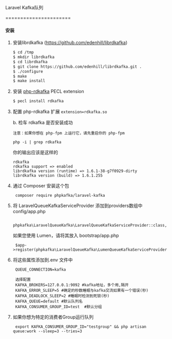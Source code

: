 Laravel Kafka队列

======================

#### 安装


1. 安装librdkafka (https://github.com/edenhill/librdkafka)

    ```bash
    $ cd /tmp
    $ mkdir librdkafka
    $ cd librdkafka
    $ git clone https://github.com/edenhill/librdkafka.git .
    $ ./configure
    $ make
    $ make install
    ```
2. 安装  [php-rdkafka](https://github.com/arnaud-lb/php-rdkafka) PECL extension

    ```bash
    $ pecl install rdkafka
    ```
    
3. 配置 php-rdkafka 扩展
    `extension=rdkafka.so`
    
   b. 检车 rdkafka 是否安装成功  
   
       注意：如果你想在 php-fpm 上运行它，请先重启你的 php-fpm  
        
       php -i | grep rdkafka
   
   你的输出应该是这样的
   
       rdkafka
       rdkafka support => enabled
       librdkafka version (runtime) => 1.6.1-38-g7f0929-dirty
       librdkafka version (build) => 1.6.1.255

    
4. 通过 Composer 安装这个包

	    composer require phpkafka/laravel-kafka

5. 将 LaravelQueueKafkaServiceProvider 添加到providers数组中config/app.php

	    phpkafka\LaravelQueueKafka\LaravelQueueKafkaServiceProvider::class,
	
   如果您使用 Lumen，请将其放入 bootstrap/app.php
    
        $app->register(phpkafka\LaravelQueueKafka\LumenQueueKafkaServiceProvider::class);

6. 将这些属性添加到.env 文件中
        
		QUEUE_CONNECTION=kafka
		
		选择配置
		KAFKA_BROKERS=127.0.0.1:9092 #kafka地址，多个用,隔开
		KAFKA_ERROR_SLEEP=5 #确定的秒数睡眠与kafka交流如果有一个错误(秒)
		KAFKA_DEADLOCK_SLEEP=2 #睡眠时检测到死锁(秒)
		KAFKA_QUEUE=default #默认队列名
		KAFKA_CONSUMER_GROUP_ID=test  #默认分组

7. 如果你想为特定的消费者Group运行队列
        
        export KAFKA_CONSUMER_GROUP_ID="testgroup" && php artisan queue:work --sleep=3 --tries=3
        
   
